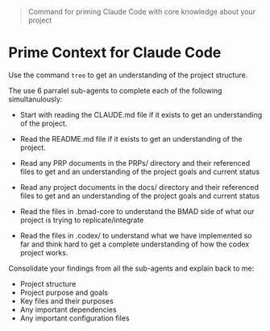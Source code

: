 > Command for priming Claude Code with core knowledge about your project

# Prime Context for Claude Code

Use the command `tree` to get an understanding of the project structure.

The use 6 parralel sub-agents to complete each of the following simultanulously:

- Start with reading the CLAUDE.md file if it exists to get an understanding of the project.

- Read the README.md file if it exists to get an understanding of the project.

- Read any PRP documents in the PRPs/ directory and their referenced files to get and an understanding of the project goals and current status

- Read any project documents in the docs/ directory and their referenced files to get and an understanding of the project goals and current status

- Read the files in .bmad-core to understand the BMAD side of what our project is trying to replicate/integrate

- Read the files in .codex/ to understand what we have implemented so far and think hard to get a complete understanding of how the codex project works.

Consolidate your findings from all the sub-agents and explain back to me:
- Project structure
- Project purpose and goals
- Key files and their purposes
- Any important dependencies
- Any important configuration files